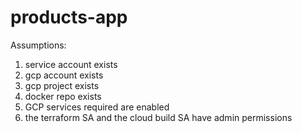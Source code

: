 # products-app

Assumptions:
1. service account exists
2. gcp account exists
3. gcp project exists
4. docker repo exists 
5. GCP services required are enabled
6. the terraform SA and the cloud build SA have admin permissions